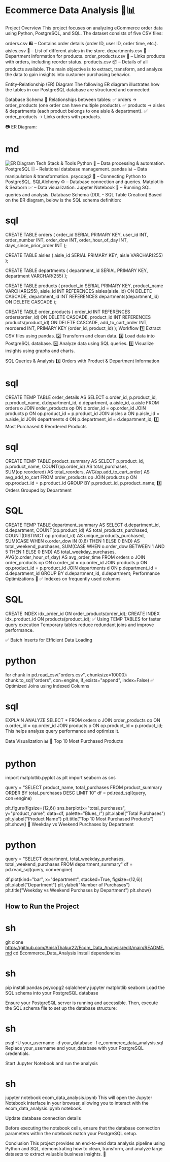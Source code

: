 # Ecommerce Data Analysis 🛒📊

Project Overview
This project focuses on analyzing eCommerce order data using Python, PostgreSQL, and SQL. The dataset consists of five CSV files:

orders.csv 🛍️ – Contains order details (order ID, user ID, order time, etc.).
aisles.csv 🏬 – List of different aisles in the store.
departments.csv 🏢 – Department information for products.
order_products.csv 🛒 – Links products with orders, including reorder status.
products.csv 📦 – Details of all products available.
The main objective is to extract, transform, and analyze the data to gain insights into customer purchasing behavior.

Entity-Relationship (ER) Diagram
The following ER diagram illustrates how the tables in our PostgreSQL database are structured and connected:

Database Schema
📌 Relationships between tables:
✅ orders → order_products (one order can have multiple products).
✅ products → aisles & departments (each product belongs to one aisle & department).
✅ order_products → Links orders with products.

📷 ER Diagram:

# md
![ER Diagram](ER_Diagram.png)
Tech Stack & Tools
Python 🐍 – Data processing & automation.
PostgreSQL 🗄️ – Relational database management.
pandas 📊 – Data manipulation & transformation.
psycopg2 🔌 – Connecting Python to PostgreSQL.
SQLAlchemy ⚙️ – Database connection and queries.
Matplotlib & Seaborn 📈 – Data visualization.
Jupyter Notebook 📖 – Running SQL queries and analysis.
Database Schema (DDL - SQL Table Creation)
Based on the ER diagram, below is the SQL schema definition:

## 

# sql
CREATE TABLE orders (
    order_id SERIAL PRIMARY KEY,
    user_id INT,
    order_number INT,
    order_dow INT,
    order_hour_of_day INT,
    days_since_prior_order INT
);

CREATE TABLE aisles (
    aisle_id SERIAL PRIMARY KEY,
    aisle VARCHAR(255)
);

CREATE TABLE departments (
    department_id SERIAL PRIMARY KEY,
    department VARCHAR(255)
);

CREATE TABLE products (
    product_id SERIAL PRIMARY KEY,
    product_name VARCHAR(255),
    aisle_id INT REFERENCES aisles(aisle_id) ON DELETE CASCADE,
    department_id INT REFERENCES departments(department_id) ON DELETE CASCADE
);

CREATE TABLE order_products (
    order_id INT REFERENCES orders(order_id) ON DELETE CASCADE,
    product_id INT REFERENCES products(product_id) ON DELETE CASCADE,
    add_to_cart_order INT,
    reordered INT,
    PRIMARY KEY (order_id, product_id)
);
Workflow
1️⃣ Extract CSV files using pandas.
2️⃣ Transform and clean data.
3️⃣ Load data into PostgreSQL database.
4️⃣ Analyze data using SQL queries.
5️⃣ Visualize insights using graphs and charts.

SQL Queries & Analysis
1️⃣ Orders with Product & Department Information

# sql
CREATE TEMP TABLE order_details AS
SELECT o.order_id, p.product_id, p.product_name, d.department_id, d.department, a.aisle_id, a.aisle
FROM orders o
JOIN order_products op ON o.order_id = op.order_id
JOIN products p ON op.product_id = p.product_id
JOIN aisles a ON p.aisle_id = a.aisle_id
JOIN departments d ON p.department_id = d.department_id;
2️⃣ Most Purchased & Reordered Products

# sql

CREATE TEMP TABLE product_summary AS
SELECT p.product_id, p.product_name,
       COUNT(op.order_id) AS total_purchases,
       SUM(op.reordered) AS total_reorders,
       AVG(op.add_to_cart_order) AS avg_add_to_cart
FROM order_products op
JOIN products p ON op.product_id = p.product_id
GROUP BY p.product_id, p.product_name;
3️⃣ Orders Grouped by Department

# SQL
CREATE TEMP TABLE department_summary AS
SELECT d.department_id, d.department,
       COUNT(op.product_id) AS total_products_purchased,
       COUNT(DISTINCT op.product_id) AS unique_products_purchased,
       SUM(CASE WHEN o.order_dow IN (0,6) THEN 1 ELSE 0 END) AS total_weekend_purchases,
       SUM(CASE WHEN o.order_dow BETWEEN 1 AND 5 THEN 1 ELSE 0 END) AS total_weekday_purchases,
       AVG(o.order_hour_of_day) AS avg_order_time
FROM orders o
JOIN order_products op ON o.order_id = op.order_id
JOIN products p ON op.product_id = p.product_id
JOIN departments d ON p.department_id = d.department_id
GROUP BY d.department_id, d.department;
Performance Optimizations 🚀
✅ Indexes on frequently used columns

# SQL

CREATE INDEX idx_order_id ON order_products(order_id);
CREATE INDEX idx_product_id ON products(product_id);
✅ Using TEMP TABLES for faster query execution
Temporary tables reduce redundant joins and improve performance.

✅ Batch Inserts for Efficient Data Loading

# python

for chunk in pd.read_csv("orders.csv", chunksize=10000):
    chunk.to_sql("orders", con=engine, if_exists="append", index=False)
✅ Optimized Joins using Indexed Columns

# sql

EXPLAIN ANALYZE 
SELECT * 
FROM orders o
JOIN order_products op ON o.order_id = op.order_id
JOIN products p ON op.product_id = p.product_id;
This helps analyze query performance and optimize it.

Data Visualization 📊
📌 Top 10 Most Purchased Products

# python

import matplotlib.pyplot as plt
import seaborn as sns

query = "SELECT product_name, total_purchases FROM product_summary ORDER BY total_purchases DESC LIMIT 10"
df = pd.read_sql(query, con=engine)

plt.figure(figsize=(12,6))
sns.barplot(x="total_purchases", y="product_name", data=df, palette="Blues_r")
plt.xlabel("Total Purchases")
plt.ylabel("Product Name")
plt.title("Top 10 Most Purchased Products")
plt.show()
📌 Weekday vs Weekend Purchases by Department

# python

query = "SELECT department, total_weekday_purchases, total_weekend_purchases FROM department_summary"
df = pd.read_sql(query, con=engine)

df.plot(kind="bar", x="department", stacked=True, figsize=(12,6))
plt.xlabel("Department")
plt.ylabel("Number of Purchases")
plt.title("Weekday vs Weekend Purchases by Department")
plt.show()


## How to Run the Project

# sh

git clone https://github.com/AnishThakur22/Ecom_Data_Analysis/edit/main/README.md
cd Ecommerce_Data_Analysis
Install dependencies

# sh

pip install pandas psycopg2 sqlalchemy jupyter matplotlib seaborn
Load the SQL schema into your PostgreSQL database

Ensure your PostgreSQL server is running and accessible. Then, execute the SQL schema file to set up the database structure:

# sh

psql -U your_username -d your_database -f e_commerce_data_analysis.sql
Replace your_username and your_database with your PostgreSQL credentials.

Start Jupyter Notebook and run the analysis

# sh

jupyter notebook ecom_data_analysis.ipynb
This will open the Jupyter Notebook interface in your browser, allowing you to interact with the ecom_data_analysis.ipynb notebook.

Update database connection details

Before executing the notebook cells, ensure that the database connection parameters within the notebook match your PostgreSQL setup.

Conclusion
This project provides an end-to-end data analysis pipeline using Python and SQL, demonstrating how to clean, transform, and analyze large datasets to extract valuable business insights. 🚀

